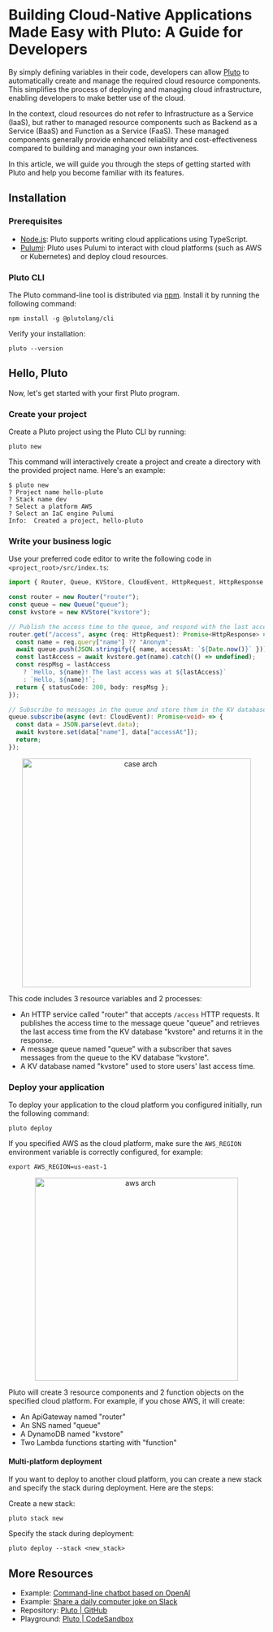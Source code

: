 # Building Cloud-Native Applications Made Easy with Pluto: A Guide for Developers

By simply defining variables in their code, developers can allow [Pluto](https://github.com/pluto-lang/pluto) to automatically create and manage the required cloud resource components. This simplifies the process of deploying and managing cloud infrastructure, enabling developers to make better use of the cloud.

In the context, cloud resources do not refer to Infrastructure as a Service (IaaS), but rather to managed resource components such as Backend as a Service (BaaS) and Function as a Service (FaaS). These managed components generally provide enhanced reliability and cost-effectiveness compared to building and managing your own instances.

In this article, we will guide you through the steps of getting started with Pluto and help you become familiar with its features.

## Installation

### Prerequisites

- [Node.js](https://nodejs.org/en/): Pluto supports writing cloud applications using TypeScript.
- [Pulumi](https://www.pulumi.com/docs/install/): Pluto uses Pulumi to interact with cloud platforms (such as AWS or Kubernetes) and deploy cloud resources.

### Pluto CLI

The Pluto command-line tool is distributed via [npm](https://www.npmjs.com/). Install it by running the following command:

```shell
npm install -g @plutolang/cli
```

Verify your installation:

```shell
pluto --version
```

## Hello, Pluto

Now, let's get started with your first Pluto program.

### Create your project

Create a Pluto project using the Pluto CLI by running:

```shell
pluto new
```

This command will interactively create a project and create a directory with the provided project name. Here's an example:

```
$ pluto new
? Project name hello-pluto
? Stack name dev
? Select a platform AWS
? Select an IaC engine Pulumi
Info:  Created a project, hello-pluto
```

### Write your business logic

Use your preferred code editor to write the following code in `<project_root>/src/index.ts`:

```typescript
import { Router, Queue, KVStore, CloudEvent, HttpRequest, HttpResponse } from "@plutolang/pluto";

const router = new Router("router");
const queue = new Queue("queue");
const kvstore = new KVStore("kvstore");

// Publish the access time to the queue, and respond with the last access time.
router.get("/access", async (req: HttpRequest): Promise<HttpResponse> => {
  const name = req.query["name"] ?? "Anonym";
  await queue.push(JSON.stringify({ name, accessAt: `${Date.now()}` }));
  const lastAccess = await kvstore.get(name).catch(() => undefined);
  const respMsg = lastAccess
    ? `Hello, ${name}! The last access was at ${lastAccess}`
    : `Hello, ${name}!`;
  return { statusCode: 200, body: respMsg };
});

// Subscribe to messages in the queue and store them in the KV database.
queue.subscribe(async (evt: CloudEvent): Promise<void> => {
  const data = JSON.parse(evt.data);
  await kvstore.set(data["name"], data["accessAt"]);
  return;
});
```

<p align="center">
  <img src="/assets/getting-started-case-arch.png" alt="case arch" width="450">
</p>

This code includes 3 resource variables and 2 processes:

- An HTTP service called "router" that accepts `/access` HTTP requests. It publishes the access time to the message queue "queue" and retrieves the last access time from the KV database "kvstore" and returns it in the response.
- A message queue named "queue" with a subscriber that saves messages from the queue to the KV database "kvstore".
- A KV database named "kvstore" used to store users' last access time.

### Deploy your application

To deploy your application to the cloud platform you configured initially, run the following command:

```shell
pluto deploy
```

If you specified AWS as the cloud platform, make sure the `AWS_REGION` environment variable is correctly configured, for example:

```shell
export AWS_REGION=us-east-1
```

<p align="center">
  <img src="/assets/getting-started-aws-arch.png" alt="aws arch" width="400">
</p>

Pluto will create 3 resource components and 2 function objects on the specified cloud platform. For example, if you chose AWS, it will create:

- An ApiGateway named "router"
- An SNS named "queue"
- A DynamoDB named "kvstore"
- Two Lambda functions starting with "function"

#### Multi-platform deployment

If you want to deploy to another cloud platform, you can create a new stack and specify the stack during deployment. Here are the steps:

Create a new stack:

```shell
pluto stack new
```

Specify the stack during deployment:

```shell
pluto deploy --stack <new_stack>
```

## More Resources

- Example: [Command-line chatbot based on OpenAI](https://github.com/pluto-lang/pluto/tree/main/examples/chat-bot)
- Example: [Share a daily computer joke on Slack](https://github.com/pluto-lang/pluto/tree/main/examples/daily-joke-slack)
- Repository: [Pluto | GitHub](https://github.com/pluto-lang/pluto)
- Playground: [Pluto | CodeSandbox](https://codesandbox.io/s/github/pluto-lang/codesandbox/tree/main/)
